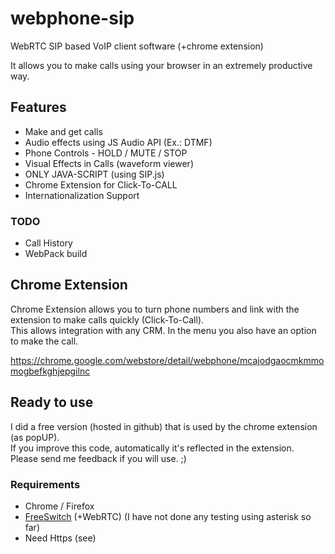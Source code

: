 # webphone-sip
WebRTC SIP based VoIP client software (+chrome extension)

It allows you to make calls using your browser in an extremely productive way.

## Features
* Make and get calls
* Audio effects using JS Audio API (Ex.: DTMF)
* Phone Controls - HOLD / MUTE / STOP
* Visual Effects in Calls (waveform viewer)
* ONLY JAVA-SCRIPT (using SIP.js)
* Chrome Extension for Click-To-CALL
* Internationalization Support

### TODO 
* Call History
* WebPack build


## Chrome Extension

Chrome Extension allows you to turn phone numbers and link with the extension to make calls quickly (Click-To-Call).  
This allows integration with any CRM. In the menu you also have an option to make the call. 

https://chrome.google.com/webstore/detail/webphone/mcajodgaocmkmmomogbefkghjepgilnc

## Ready to use
I did a free version (hosted in github) that is used by the chrome extension (as popUP).  
If you improve this code, automatically it's reflected in the extension.  
Please send me feedback if you will use. ;)  

### Requirements
* Chrome / Firefox
* [FreeSwitch](https://freeswitch.org/confluence/display/FREESWITCH/Linux) (+WebRTC)  (I have not done any testing using asterisk so far)
* Need Https (see)

